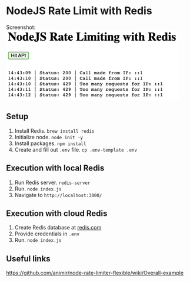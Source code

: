 # NodeJS Rate Limit with Redis

Screenshot:
![screenshot](screenshot.png)

## Setup

1. Install Redis. `brew install redis`
2. Initialize node. `node init -y`
3. Install packages. `npm install`
4. Create and fill out `.env` file. `cp .env-template .env`

## Execution with local Redis

1. Run Redis server. `redis-server`
2. Run. `node index.js`
3. Navigate to `http://localhost:3000/`

## Execution with cloud Redis

1. Create Redis database at [redis.com](https://redis.com/)
2. Provide credentials in `.env`
3. Run. `node index.js`

## Useful links

https://github.com/animir/node-rate-limiter-flexible/wiki/Overall-example
